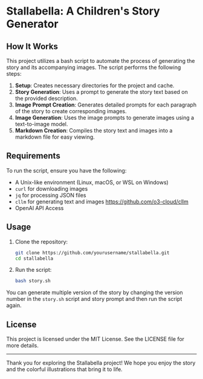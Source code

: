 # Stallabella: A Children's Story Generator

## How It Works

This project utilizes a bash script to automate the process of generating the story and its accompanying images. The script performs the following steps:

1. **Setup**: Creates necessary directories for the project and cache.
2. **Story Generation**: Uses a prompt to generate the story text based on the provided description.
3. **Image Prompt Creation**: Generates detailed prompts for each paragraph of the story to create corresponding images.
4. **Image Generation**: Uses the image prompts to generate images using a text-to-image model.
5. **Markdown Creation**: Compiles the story text and images into a markdown file for easy viewing.

## Requirements

To run the script, ensure you have the following:

- A Unix-like environment (Linux, macOS, or WSL on Windows)
- `curl` for downloading images
- `jq` for processing JSON files
- `cllm` for generating text and images https://github.com/o3-cloud/cllm
- OpenAI API Access
 
## Usage

1. Clone the repository:
   ```bash
   git clone https://github.com/yourusername/stallabella.git
   cd stallabella
   ```

2. Run the script:
   ```bash
   bash story.sh
   ```

You can generate multiple version of the story by changing the version number in the `story.sh` script and story prompt and then run the script again.

## License

This project is licensed under the MIT License. See the LICENSE file for more details.

---

Thank you for exploring the Stallabella project! We hope you enjoy the story and the colorful illustrations that bring it to life.
